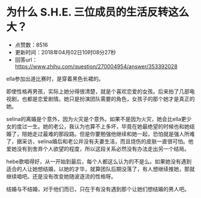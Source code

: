 # 为什么 S.H.E. 三位成员的生活反转这么大？
- 点赞数：8516
- 更新时间：2018年04月02日10时08分27秒
- 回答url：https://www.zhihu.com/question/270004954/answer/353392028
<body>
 <p data-pid="r4P9S1ix">ella参加出道比赛时，是穿着黑色长裙的。</p>
 <p data-pid="HKr3vitt">即使性格再男孩，实际上她分得很清楚，就是个喜欢恋爱的女孩。后来拍了几部电视剧，也都是恋爱剧情。她只是扮演团队需要的角色，女孩子的那个她才是真正的她。</p>
 <p data-pid="GDDE-fJP">selina的离婚是个意外，因为火灾是个意外。如果不是因为火灾，她会比ella更少女的度过一生。她的老公，我认为也算不上多坏，毕竟在她最绝望的时候也和她结婚了，陪她走过最难的那段路。但是你要勉强他继续和她一起，恐怕就是强人所难了，据采访，selina婚后和老公并没有夫妻生活，而且烧伤的皮肤一直很可怕。他爱她没有到舍弃个人欲望的程度，所以这段关系必然没有办法走出另一个结局。</p>
 <p data-pid="AoMNSQ0q">hebe歌唱得好，从一开始到最后，每个人都这么认为的不是么。如果她没有遇到适合的人让她想结婚，以她的才华，就算团队后期没落了，有人想继续推她，那就继续唱吧。还是没有改变她随波逐流的性格呀。</p>
 <p data-pid="pbZlhI3b">结婚与不结婚，对于他们而已，只在于有没有遇到那个让她们想结婚的男人吧。</p>
</body>